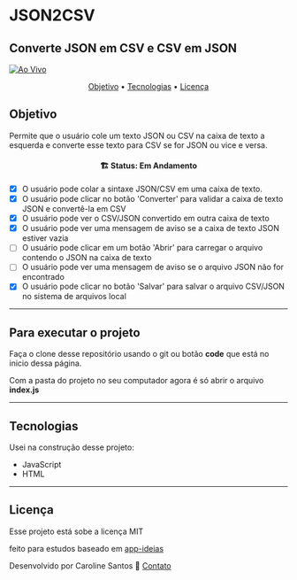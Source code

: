 
# JSON2CSV
## Converte JSON em CSV e CSV em JSON

[![Ao Vivo](https://img.shields.io/website-up-down-green-red/http/shields.io.svg)](https://codepen.io/CarolSantosAlves/pen/Baprqeq)

<p align="center">
 <a href="#objetivo">Objetivo</a> •
 <a href="#tecnologias">Tecnologias</a> • 
 <a href="#licença">Licença</a> 

</p>

## Objetivo
Permite que o usuário cole um texto JSON ou CSV na caixa de texto a esquerda e converte esse texto para CSV se for JSON ou vice e versa.

<h4 align="center"> 
	🏗  Status: Em Andamento 
</h4>

- [x] O usuário pode colar a sintaxe JSON/CSV em uma caixa de texto.
- [x] O usuário pode clicar no botão 'Converter' para validar a caixa de texto JSON e convertê-la em CSV
- [x] O usuário pode ver o CSV/JSON convertido em outra caixa de texto
- [x] O usuário pode ver uma mensagem de aviso se a caixa de texto JSON estiver vazia
- [ ] O usuário pode clicar em um botão 'Abrir' para carregar o arquivo contendo o JSON na caixa de texto
- [ ] O usuário pode ver uma mensagem de aviso se o arquivo JSON não for encontrado
- [x] O usuário pode clicar no botão 'Salvar' para salvar o arquivo CSV/JSON no sistema de arquivos local
___
## Para executar o projeto

Faça o clone desse repositório usando o git ou botão **code** que está no inicio dessa página.

Com a pasta do projeto no seu computador agora é só abrir o arquivo **index.js**

___
## Tecnologias
Usei na construção desse projeto:

* JavaScript
* HTML

___
## Licença
Esse projeto está sobe a licença MIT

feito para estudos baseado em [app-ideias](https://github.com/florinpop17/app-ideas/blob/master/Projects/1-Beginner/JSON2CSV-App.md)

Desenvolvido por Caroline Santos 👋 [Contato](https://www.linkedin.com/in/carol-santos-alves/)

